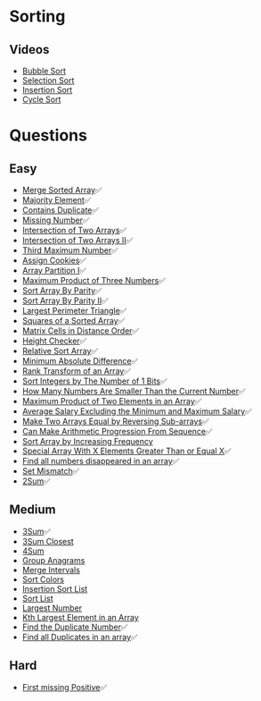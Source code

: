 # Sorting



## Videos

- [Bubble Sort](https://youtu.be/F5MZyqRp_IM)
- [Selection Sort](https://youtu.be/Nd4SCCIHFWk)
- [Insertion Sort](https://youtu.be/By_5-RRqVeE)
- [Cycle Sort](https://www.youtube.com/watch?v=JfinxytTYFQ&list=RDCMUCBGOUQHNNtNGcGzVq5rIXjw&start_radio=1&rv=JfinxytTYFQ&t=2)

# Questions

## Easy
- [Merge Sorted Array](https://leetcode.com/problems/merge-sorted-array/)✅
- [Majority Element](https://leetcode.com/problems/majority-element/)✅
- [Contains Duplicate](https://leetcode.com/problems/contains-duplicate/)✅
- [Missing Number](https://leetcode.com/problems/missing-number/)✅
- [Intersection of Two Arrays](https://leetcode.com/problems/intersection-of-two-arrays/)✅
- [Intersection of Two Arrays II](https://leetcode.com/problems/intersection-of-two-arrays-ii/)✅
- [Third Maximum Number](https://leetcode.com/problems/third-maximum-number/)✅
- [Assign Cookies](https://leetcode.com/problems/assign-cookies/)✅
- [Array Partition I](https://leetcode.com/problems/array-partition-i/)✅
- [Maximum Product of Three Numbers](https://leetcode.com/problems/maximum-product-of-three-numbers/)✅
- [Sort Array By Parity](https://leetcode.com/problems/sort-array-by-parity/)✅
- [Sort Array By Parity II](https://leetcode.com/problems/sort-array-by-parity-ii/)✅
- [Largest Perimeter Triangle](https://leetcode.com/problems/largest-perimeter-triangle/)✅
- [Squares of a Sorted Array](https://leetcode.com/problems/squares-of-a-sorted-array/)✅
- [Matrix Cells in Distance Order](https://leetcode.com/problems/matrix-cells-in-distance-order/)✅
- [Height Checker](https://leetcode.com/problems/height-checker/)✅
- [Relative Sort Array](https://leetcode.com/problems/relative-sort-array/)✅
- [Minimum Absolute Difference](https://leetcode.com/problems/minimum-absolute-difference/)✅
- [Rank Transform of an Array](https://leetcode.com/problems/rank-transform-of-an-array/)✅
- [Sort Integers by The Number of 1 Bits](https://leetcode.com/problems/sort-integers-by-the-number-of-1-bits/)✅
- [How Many Numbers Are Smaller Than the Current Number](https://leetcode.com/problems/how-many-numbers-are-smaller-than-the-current-number/)✅
- [Maximum Product of Two Elements in an Array](https://leetcode.com/problems/maximum-product-of-two-elements-in-an-array/)✅
- [Average Salary Excluding the Minimum and Maximum Salary](https://leetcode.com/problems/average-salary-excluding-the-minimum-and-maximum-salary/)✅
- [Make Two Arrays Equal by Reversing Sub-arrays](https://leetcode.com/problems/make-two-arrays-equal-by-reversing-sub-arrays/)✅
- [Can Make Arithmetic Progression From Sequence](https://leetcode.com/problems/can-make-arithmetic-progression-from-sequence/)✅
- [Sort Array by Increasing Frequency](https://leetcode.com/problems/sort-array-by-increasing-frequency/)
- [Special Array With X Elements Greater Than or Equal X](https://leetcode.com/problems/special-array-with-x-elements-greater-than-or-equal-x/)✅
- [Find all numbers disappeared in an array](https://leetcode.com/problems/find-all-numbers-disappeared-in-an-array/)✅
- [Set Mismatch](https://leetcode.com/problems/set-mismatch/)✅
- [2Sum](https://leetcode.com/problems/two-sum/)✅

## Medium
- [3Sum](https://leetcode.com/problems/3sum/)✅
- [3Sum Closest](https://leetcode.com/problems/3sum-closest/)
- [4Sum](https://leetcode.com/problems/4sum/)
- [Group Anagrams](https://leetcode.com/problems/group-anagrams/)
- [Merge Intervals](https://leetcode.com/problems/merge-intervals/)
- [Sort Colors](https://leetcode.com/problems/sort-colors/)
- [Insertion Sort List](https://leetcode.com/problems/insertion-sort-list/)
- [Sort List](https://leetcode.com/problems/sort-list/)
- [Largest Number](https://leetcode.com/problems/largest-number/)
- [Kth Largest Element in an Array](https://leetcode.com/problems/kth-largest-element-in-an-array/)
- [Find the Duplicate Number](https://leetcode.com/problems/find-the-duplicate-number/)✅
- [Find all Duplicates in an array](https://leetcode.com/problems/find-all-duplicates-in-an-array/)✅

## Hard
- [First missing Positive](https://leetcode.com/problems/first-missing-positive/)✅